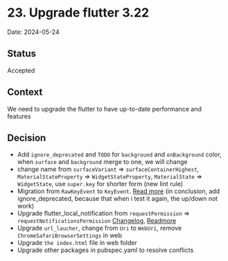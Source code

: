 # 23. Upgrade flutter 3.22

Date: 2024-05-24

## Status

Accepted

## Context

We need to upgrade the flutter to have up-to-date performance and features

## Decision

- Add `ignore_deprecated` and `TODO` for `background` and `onBackground` color, when `surface` and `background` merge to one, we will change
- change name from `surfaceVariant` => `surfaceContainerHighest`, `MaterialStateProperty` => `WidgetStateProperty`, `MaterialState` => `WidgetState`, use `super.key` for shorter form (new lint rule)
- Migration from `RawKeyEvent` to `KeyEvent`. [Read more](https://docs.flutter.dev/release/breaking-changes/key-event-migration#deprecated-apis-that-have-an-equivalent) (in conclusion, add ignore_deprecated, because that when i test it again, the up/down not work)
- Upgrade flutter_local_notification from `requestPermission` => `requestNotificationsPermission` [Changelog](https://pub.dev/packages/flutter_local_notifications/changelog#16001), [Readmore](https://developer.android.com/develop/ui/views/notifications/notification-permission?hl=vi)
- Upgrade `url_laucher`, change from `Uri` to `WebUri`, remove `ChromeSafariBrowserSettings` in web
- Upgrade `the index.html` file in web folder
- Upgrade other packages in pubspec.yaml to resolve conflicts